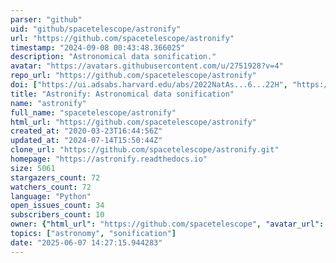 ```yaml
---
parser: "github"
uid: "github/spacetelescope/astronify"
url: "https://github.com/spacetelescope/astronify"
timestamp: "2024-09-08 00:43:48.366025"
description: "Astronomical data sonification."
avatar: "https://avatars.githubusercontent.com/u/2751928?v=4"
repo_url: "https://github.com/spacetelescope/astronify"
doi: ["https://ui.adsabs.harvard.edu/abs/2022NatAs...6...22H", "https://ui.adsabs.harvard.edu/abs/2024ascl.soft08005B/abstract"]
title: "Astronify: Astronomical data sonification"
name: "astronify"
full_name: "spacetelescope/astronify"
html_url: "https://github.com/spacetelescope/astronify"
created_at: "2020-03-23T16:44:56Z"
updated_at: "2024-07-14T15:50:44Z"
clone_url: "https://github.com/spacetelescope/astronify.git"
homepage: "https://astronify.readthedocs.io"
size: 5061
stargazers_count: 72
watchers_count: 72
language: "Python"
open_issues_count: 34
subscribers_count: 10
owner: {"html_url": "https://github.com/spacetelescope", "avatar_url": "https://avatars.githubusercontent.com/u/2751928?v=4", "login": "spacetelescope", "type": "Organization"}
topics: ["astronomy", "sonification"]
date: "2025-06-07 14:27:15.944283"
---
```

